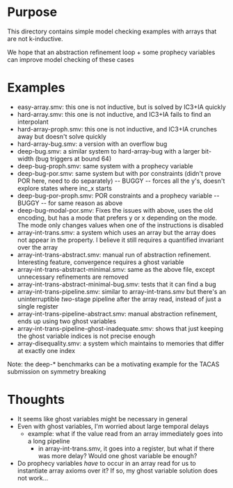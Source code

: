 # Purpose

This directory contains simple model checking examples with arrays that are not k-inductive.

We hope that an abstraction refinement loop + some prophecy variables can improve model checking of these cases

# Examples

* easy-array.smv: this one is not inductive, but is solved by IC3+IA quickly
* hard-array.smv: this one is not inductive, and IC3+IA fails to find an interpolant
* hard-array-proph.smv: this one is not inductive, and IC3+IA crunches away but doesn't solve quickly
* hard-array-bug.smv: a version with an overflow bug
* deep-bug.smv: a similar system to hard-array-bug with a larger bit-width (bug triggers at bound 64)
* deep-bug-proph.smv: same system with a prophecy variable
* deep-bug-por.smv: same system but with por constraints (didn't prove POR here, need to do separately) -- BUGGY -- forces all the y's, doesn't explore states where inc_x starts
* deep-bug-por-proph.smv: POR constraints and a prophecy variable -- BUGGY -- for same reason as above
* deep-bug-modal-por.smv: Fixes the issues with above, uses the old encoding, but has a mode that prefers y or x depending on the mode. The mode only changes values when one of the instructions is disabled
* array-int-trans.smv: a system which uses an array but the array does not appear in the property. I believe it still requires a quantified invariant over the array
* array-int-trans-abstract.smv: manual run of abstraction refinement. Interesting feature, convergence requires a ghost variable
* array-int-trans-abstract-minimal.smv: same as the above file, except unnecessary refinements are removed
* array-int-trans-abstract-minimal-bug.smv: tests that it can find a bug
* array-int-trans-pipeline.smv: similar to array-int-trans.smv but there's an uninterruptible *two*-stage pipeline after the array read, instead of just a single register
* array-int-trans-pipeline-abstract.smv: manual abstraction refinement, ends up using two ghost variables
* array-int-trans-pipeline-ghost-inadequate.smv: shows that just keeping the ghost variable indices is not precise enough
* array-disequality.smv: a system which maintains to memories that differ at exactly one index

Note: the deep-* benchmarks can be a motivating example for the TACAS submission on symmetry breaking

# Thoughts
* It seems like ghost variables might be necessary in general
* Even with ghost variables, I'm worried about large temporal delays
  * example: what if the value read from an array immediately goes into a long pipeline
    * in array-int-trans.smv, it goes into a register, but what if there was more delay? Would one ghost variable be enough?
* Do prophecy variables *have* to occur in an array read for us to instantiate array axioms over it? If so, my ghost variable solution does not work...
